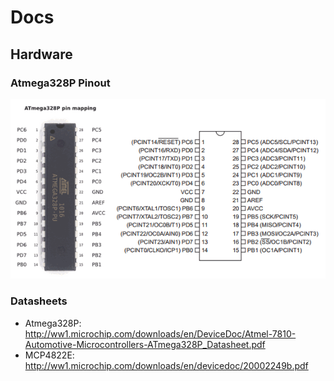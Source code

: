 # Docs

## Hardware

### Atmega328P Pinout

![](images/atmega328p-pinout.gif)

### Datasheets

* Atmega328P: http://ww1.microchip.com/downloads/en/DeviceDoc/Atmel-7810-Automotive-Microcontrollers-ATmega328P_Datasheet.pdf
* MCP4822E: http://ww1.microchip.com/downloads/en/devicedoc/20002249b.pdf
